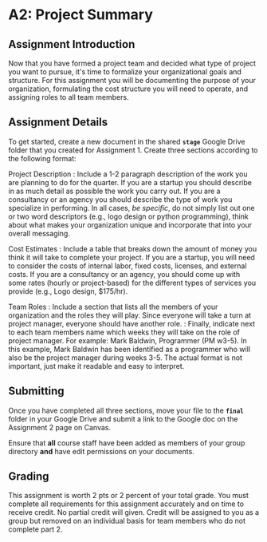 A2: Project Summary
===================

## Assignment Introduction

Now that you have formed a project team and decided what type of project you want to pursue, it's time to formalize your organizational goals and structure. For this assignment you will be documenting the purpose of your organization, formulating the cost structure you will need to operate, and assigning roles to all team members.

## Assignment Details

To get started, create a new document in the shared **`stage`** Google Drive folder that you created for Assignment 1. Create three sections according to the following format:

Project Description
: Include a 1-2 paragraph description of the work you are planning to do for the quarter. If you are a startup you should describe in as much detail as possible the work you carry out. If you are a consultancy or an agency you should describe the type of work you specialize in performing. In all cases, _be specific_, do not simply list out one or two word descriptors (e.g., logo design or python programming), think about what makes your organization unique and incorporate that into your overall messaging.

Cost Estimates
: Include a table that breaks down the amount of money you think it will take to complete your project. If you are a startup, you will need to consider the costs of internal labor, fixed costs, licenses, and external costs. If you are a consultancy or an agency, you should come up with some rates (hourly or project-based) for the different types of services you provide (e.g., Logo design, $175/hr).

Team Roles
: Include a section that lists all the members of your organization and the roles they will play. Since everyone will take a turn at project manager, everyone should have another role.
: Finally, indicate next to each team members name which weeks they will take on the role of project manager. For example: Mark Baldwin, Programmer (PM w3-5). In this example, Mark Baldwin has been identified as a programmer who will also be the project manager during weeks 3-5. The actual format is not important, just make it readable and easy to interpret.

## Submitting 

Once you have completed all three sections, move your file to the **`final`** folder in your Google Drive and submit a link to the Google doc on the Assignment 2 page on Canvas.

Ensure that **all** course staff have been added as members of your group directory **and** have edit permissions on your documents.

## Grading

This assignment is worth 2 pts or 2 percent of your total grade. You must complete all requirements for this assignment accurately and on time to receive credit. No partial credit will given. Credit will be assigned to you as a group but removed on an individual basis for team members who do not complete part 2.
